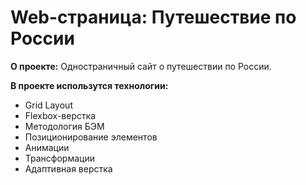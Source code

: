 # Web-страница: Путешествие по России

**О проекте:**
Одностраничный сайт о путешествии по России.


**В проекте использутся технологии:**
* Grid Layout
* Flexbox-верстка
* Методология БЭМ
* Позиционирование элементов
* Анимации
* Трансформации
* Адаптивная верстка

